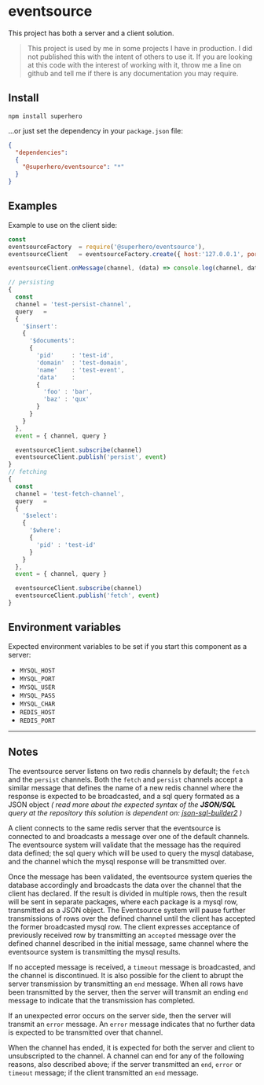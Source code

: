 # eventsource

This project has both a server and a client solution.

> This project is used by me in some projects I have in production. I did not published this with the intent of others to use it. If you are looking at this code with the interest of working with it, throw me a line on github and tell me if there is any documentation you may require.

## Install

`npm install superhero`

...or just set the dependency in your `package.json` file:

```json
{
  "dependencies":
  {
    "@superhero/eventsource": "*"
  }
}
```

## Examples

Example to use on the client side:

```js
const
eventsourceFactory  = require('@superhero/eventsource'),
eventsourceClient   = eventsourceFactory.create({ host:'127.0.0.1', port:'6379' })

eventsourceClient.onMessage(channel, (data) => console.log(channel, data))

// persisting
{
  const
  channel = 'test-persist-channel',
  query   =
  {
    '$insert':
    {
      '$documents':
      {
        'pid'     : 'test-id',
        'domain'  : 'test-domain',
        'name'    : 'test-event',
        'data'    :
        {
          'foo' : 'bar',
          'baz' : 'qux'
        }
      }
    }
  },
  event = { channel, query }

  eventsourceClient.subscribe(channel)
  eventsourceClient.publish('persist', event)
}
// fetching
{
  const
  channel = 'test-fetch-channel',
  query   =
  {
    '$select':
    {
      '$where':
      {
        'pid' : 'test-id'
      }
    }
  },
  event = { channel, query }

  eventsourceClient.subscribe(channel)
  eventsourceClient.publish('fetch', event)
}
```

## Environment variables

Expected environment variables to be set if you start this component as a server:

- `MYSQL_HOST`
- `MYSQL_PORT`
- `MYSQL_USER`
- `MYSQL_PASS`
- `MYSQL_CHAR`
- `REDIS_HOST`
- `REDIS_PORT`

---

## Notes

The eventsource server listens on two redis channels by default; the `fetch` and the `persist` channels. Both the `fetch` and `persist` channels accept a similar message that defines the name of a new redis channel where the response is expected to be broadcasted, and a sql query formated as a JSON object *( read more about the expected syntax of the **JSON/SQL** query at the repository this solution is dependent on: [json-sql-builder2](https://www.npmjs.com/package/json-sql-builder2) )*

A client connects to the same redis server that the eventsource is connected to and broadcasts a message over one of the default channels. The eventsource system will validate that the message has the required data defined; the sql query which will be used to query the mysql database, and the channel which the mysql response will be transmitted over.

Once the message has been validated, the eventsource system queries the database accordingly and broadcasts the data over the channel that the client has declared. If the result is divided in multiple rows, then the result will be sent in separate packages, where each package is a mysql row, transmitted as a JSON object. The Eventsource system will pause further transmissions of rows over the defined channel until the client has accepted the former broadcasted mysql row. The client expresses acceptance of previously received row by transmitting an `accepted` message over the defined channel described in the initial message, same channel where the eventsource system is transmitting the mysql results.

If no accepted message is received, a `timeout` message is broadcasted, and the channel is discontinued. It is also possible for the client to abrupt the server transmission by transmitting an `end` message. When all rows have been transmitted by the server, then the server will transmit an ending `end` message to indicate that the transmission has completed.

If an unexpected error occurs on the server side, then the server will transmit an `error` message. An `error` message indicates that no further data is expected to be transmitted over that channel.

When the channel has ended, it is expected for both the server and client to unsubscripted to the channel. A channel can end for any of the following reasons, also described above; if the server transmitted an `end`, `error` or `timeout` message; if the client transmitted an `end` message.

